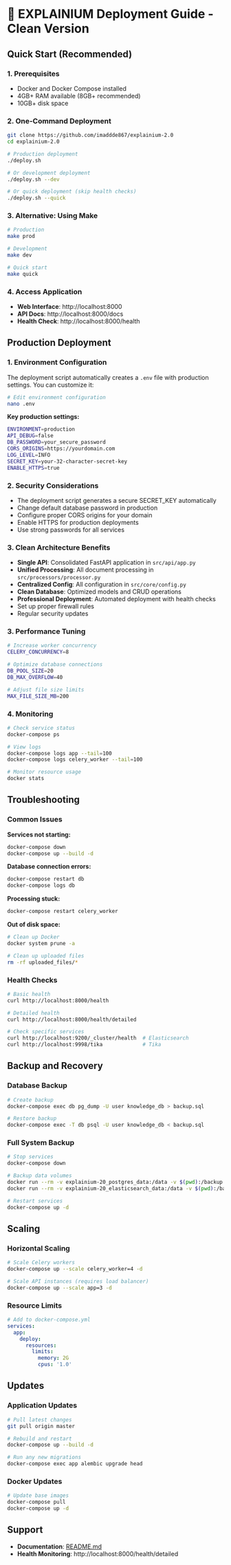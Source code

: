 # 🚀 EXPLAINIUM Deployment Guide - Clean Version

## Quick Start (Recommended)

### 1. Prerequisites
- Docker and Docker Compose installed
- 4GB+ RAM available (8GB+ recommended)
- 10GB+ disk space

### 2. One-Command Deployment
```bash
git clone https://github.com/imaddde867/explainium-2.0
cd explainium-2.0

# Production deployment
./deploy.sh

# Or development deployment
./deploy.sh --dev

# Or quick deployment (skip health checks)
./deploy.sh --quick
```

### 3. Alternative: Using Make
```bash
# Production
make prod

# Development
make dev

# Quick start
make quick
```

### 4. Access Application
- **Web Interface**: http://localhost:8000
- **API Docs**: http://localhost:8000/docs
- **Health Check**: http://localhost:8000/health

## Production Deployment

### 1. Environment Configuration
The deployment script automatically creates a `.env` file with production settings. You can customize it:

```bash
# Edit environment configuration
nano .env
```

**Key production settings:**
```bash
ENVIRONMENT=production
API_DEBUG=false
DB_PASSWORD=your_secure_password
CORS_ORIGINS=https://yourdomain.com
LOG_LEVEL=INFO
SECRET_KEY=your-32-character-secret-key
ENABLE_HTTPS=true
```

### 2. Security Considerations
- The deployment script generates a secure SECRET_KEY automatically
- Change default database password in production
- Configure proper CORS origins for your domain
- Enable HTTPS for production deployments
- Use strong passwords for all services

### 3. Clean Architecture Benefits
- **Single API**: Consolidated FastAPI application in `src/api/app.py`
- **Unified Processing**: All document processing in `src/processors/processor.py`
- **Centralized Config**: All configuration in `src/core/config.py`
- **Clean Database**: Optimized models and CRUD operations
- **Professional Deployment**: Automated deployment with health checks
- Set up proper firewall rules
- Regular security updates

### 3. Performance Tuning
```bash
# Increase worker concurrency
CELERY_CONCURRENCY=8

# Optimize database connections
DB_POOL_SIZE=20
DB_MAX_OVERFLOW=40

# Adjust file size limits
MAX_FILE_SIZE_MB=200
```

### 4. Monitoring
```bash
# Check service status
docker-compose ps

# View logs
docker-compose logs app --tail=100
docker-compose logs celery_worker --tail=100

# Monitor resource usage
docker stats
```

## Troubleshooting

### Common Issues

**Services not starting:**
```bash
docker-compose down
docker-compose up --build -d
```

**Database connection errors:**
```bash
docker-compose restart db
docker-compose logs db
```

**Processing stuck:**
```bash
docker-compose restart celery_worker
```

**Out of disk space:**
```bash
# Clean up Docker
docker system prune -a

# Clean up uploaded files
rm -rf uploaded_files/*
```

### Health Checks
```bash
# Basic health
curl http://localhost:8000/health

# Detailed health
curl http://localhost:8000/health/detailed

# Check specific services
curl http://localhost:9200/_cluster/health  # Elasticsearch
curl http://localhost:9998/tika             # Tika
```

## Backup and Recovery

### Database Backup
```bash
# Create backup
docker-compose exec db pg_dump -U user knowledge_db > backup.sql

# Restore backup
docker-compose exec -T db psql -U user knowledge_db < backup.sql
```

### Full System Backup
```bash
# Stop services
docker-compose down

# Backup data volumes
docker run --rm -v explainium-20_postgres_data:/data -v $(pwd):/backup alpine tar czf /backup/postgres_backup.tar.gz -C /data .
docker run --rm -v explainium-20_elasticsearch_data:/data -v $(pwd):/backup alpine tar czf /backup/elasticsearch_backup.tar.gz -C /data .

# Restart services
docker-compose up -d
```

## Scaling

### Horizontal Scaling
```bash
# Scale Celery workers
docker-compose up --scale celery_worker=4 -d

# Scale API instances (requires load balancer)
docker-compose up --scale app=3 -d
```

### Resource Limits
```yaml
# Add to docker-compose.yml
services:
  app:
    deploy:
      resources:
        limits:
          memory: 2G
          cpus: '1.0'
```

## Updates

### Application Updates
```bash
# Pull latest changes
git pull origin master

# Rebuild and restart
docker-compose up --build -d

# Run any new migrations
docker-compose exec app alembic upgrade head
```

### Docker Updates
```bash
# Update base images
docker-compose pull
docker-compose up -d
```

## Support

- **Documentation**: [README.md](README.md)
- **Health Monitoring**: http://localhost:8000/health/detailed